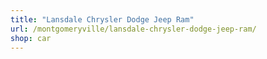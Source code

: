 ```yaml
---
title: "Lansdale Chrysler Dodge Jeep Ram"
url: /montgomeryville/lansdale-chrysler-dodge-jeep-ram/
shop: car
---
```

